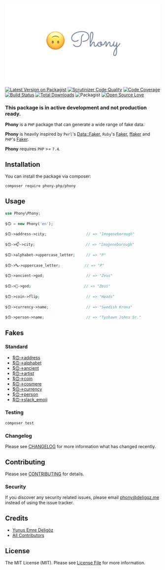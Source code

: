 [![Phony Logo](.github/asset/phony-logo.png)](https://github.com/phony-php/phony)

[![Latest Version on Packagist](https://img.shields.io/packagist/v/phony-php/phony.svg?style=flat-square)](https://packagist.org/packages/phony-php/phony)
[![Scrutinizer Code Quality](https://scrutinizer-ci.com/g/phony-php/phony/badges/quality-score.png?b=master)](https://scrutinizer-ci.com/g/phony-php/phony/?branch=master)
[![Code Coverage](https://scrutinizer-ci.com/g/phony-php/phony/badges/coverage.png?b=master)](https://scrutinizer-ci.com/g/phony-php/phony/?branch=master)
[![Build Status](https://scrutinizer-ci.com/g/phony-php/phony/badges/build.png?b=master)](https://scrutinizer-ci.com/g/phony-php/phony/build-status/master)
[![Total Downloads](https://img.shields.io/packagist/dt/phony-php/phony.svg?style=flat-square)](https://packagist.org/packages/phony-php/phony)
![Packagist](https://img.shields.io/packagist/l/phony-php/phony)
[![Open Source Love](https://badges.frapsoft.com/os/v3/open-source.svg?v=102)](https://github.com/ellerbrock/open-source-badge/) 

### This package is in active development and not production ready.

**Phony** is a `PHP` package that can generate a wide range of fake data.

**Phony** is heavily inspired by `Perl`'s [Data::Faker](http://search.cpan.org/~jasonk/Data-Faker-0.07/), 
`Ruby`'s [Faker](https://github.com/faker-ruby/faker), [ffaker](https://github.com/ffaker/ffaker) and 
`PHP`'s [Faker](https://github.com/fzaninotto/Faker).
 
**Phony** requires `PHP` >= `7.4`.

## Installation

You can install the package via composer:

```sh
composer require phony-php/phony
```

## Usage

``` php
use Phony\Phony;

$🙃 = new Phony('en');

$🙃->address->city;                  // => "Imogeneborough"

$🙃->📫->city;                       // => "Imogeneborough"

$🙃->alphabet->uppercase_letter;     // => "P"

$🙃->🔤->uppercase_letter;           // => "P"

$🙃->ancient->god;                   // => "Zeus"

$🙃->📜->god;                        // => "Zeus"

$🙃->coin->flip;                     // => "Heads"

$🙃->currency->name;                 // => "Swedish Krona"

$🙃->person->name;                   // => "Tyshawn Johns Sr."
```

## Fakes

### Standard

- [$🙃->address](doc/default/address.md)
- [$🙃->alphabet](doc/default/alphabet.md)
- [$🙃->ancient](doc/default/ancient.md)
- [$🙃->artist](doc/default/artist.md)
- [$🙃->coin](doc/default/coin.md)
- [$🙃->cosmere](doc/default/cosmere.md)
- [$🙃->currency](doc/default/currency.md)
- [$🙃->person](doc/default/person.md)
- [$🙃->slack_emoji](doc/default/slack_emoji.md)

### Testing

```sh
composer test
```

### Changelog

Please see [CHANGELOG](CHANGELOG.md) for more information what has changed recently.

## Contributing

Please see [CONTRIBUTING](CONTRIBUTING.md) for details.

### Security

If you discover any security related issues, please email phony@deligoz.me instead of using the issue tracker.

## Credits

- [Yunus Emre Deligöz](https://github.com/deligoez)
- [All Contributors](../../contributors)

## License

The MIT License (MIT). Please see [License File](LICENSE.md) for more information.
